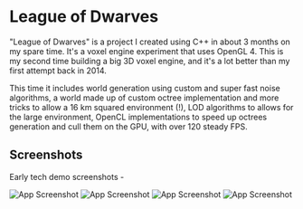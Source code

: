 
# League of Dwarves

"League of Dwarves" is a project I created using C++ in about 3 months on my spare time. It's a voxel engine experiment that uses OpenGL 4. This is my second time building a big 3D voxel engine, and it's a lot better than my first attempt back in 2014. 

This time it includes world generation using custom and super fast noise algorithms, a world made up of custom octree implementation and more tricks to allow a 16 km squared environment (!), LOD algorithms to allows for the large environment, OpenCL implementations to speed up octrees generation and cull them on the GPU, with over 120 steady FPS.


## Screenshots

Early tech demo screenshots -

![App Screenshot](https://i.imgur.com/D7BULrx.png)
![App Screenshot](https://i.imgur.com/AIIBGnD.png)
![App Screenshot](https://i.imgur.com/OvDHTzL.png)
![App Screenshot](https://s12.gifyu.com/images/SWvCf.gif)

